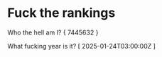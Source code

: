 # Fuck the rankings

Who the hell am I?
{ 7445632 }

What fucking year is it?
[ 2025-01-24T03:00:00Z ]
